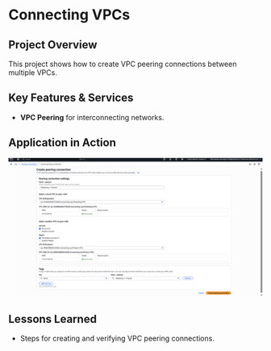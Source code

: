 # Connecting VPCs

## Project Overview
This project shows how to create VPC peering connections between multiple VPCs.

## Key Features & Services
- **VPC Peering** for interconnecting networks.

## Application in Action
![VPC Peering](p6-1.png)

## Lessons Learned
- Steps for creating and verifying VPC peering connections.